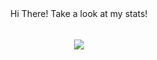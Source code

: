 <p align="center">
  <br><br>Hi There! Take a look at my stats! <br><br>
  <samp>
    <br>
    <img align="center" src="https://github-readme-stats.vercel.app/api?username=AloneAxe&&show_icons=true&&theme=tokyonight" />
  </samp>
</p>


<!--
**AloneAxe/AloneAxe** is a ✨ _special_ ✨ repository because its `README.md` (this file) appears on your GitHub profile.
